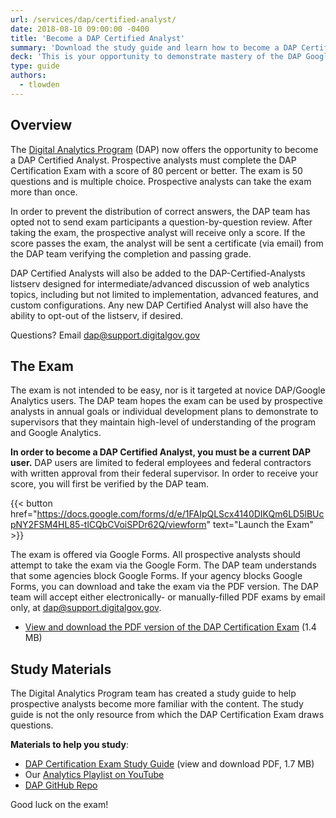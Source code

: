 ```yaml
---
url: /services/dap/certified-analyst/
date: 2018-08-10 09:00:00 -0400
title: 'Become a DAP Certified Analyst'
summary: 'Download the study guide and learn how to become a DAP Certified Analyst at your federal agency.'
deck: 'This is your opportunity to demonstrate mastery of the DAP Google Analytics account by becoming a certified analyst.'
type: guide
authors:
  - tlowden
---
```


## Overview

The [Digital Analytics Program](https://digital.gov/services/dap/) (DAP) now offers the opportunity to become a DAP Certified Analyst. Prospective analysts must complete the DAP Certification Exam with a score of 80 percent or better. The exam is 50 questions and is multiple choice. Prospective analysts can take the exam more than once.

In order to prevent the distribution of correct answers, the DAP team has opted not to send exam participants a question-by-question review. After taking the exam, the prospective analyst will receive only a score. If the score passes the exam, the analyst will be sent a certificate (via email) from the DAP team verifying the completion and passing grade.

DAP Certified Analysts will also be added to the DAP-Certified-Analysts listserv designed for intermediate/advanced discussion of web analytics topics, including but not limited to implementation, advanced features, and custom configurations. Any new DAP Certified Analyst will also have the ability to opt-out of the listserv, if desired.

Questions? Email [dap@support.digitalgov.gov](mailto:dap@support.digitalgov.gov)

## The Exam

The exam is not intended to be easy, nor is it targeted at novice DAP/Google Analytics users. The DAP team hopes the exam can be used by prospective analysts in annual goals or individual development plans to demonstrate to supervisors that they maintain high-level of understanding of the program and Google Analytics.

**In order to become a DAP Certified Analyst, you must be a current DAP user.** DAP users are limited to federal employees and federal contractors with written approval from their federal supervisor. In order to receive your score, you will first be verified by the DAP team.

{{< button href="https://docs.google.com/forms/d/e/1FAIpQLScx4140DIKQm6LD5lBUcpNY2FSM4HL85-tlCQbCVoiSPDr62Q/viewform" text="Launch the Exam" >}}

The exam is offered via Google Forms. All prospective analysts should attempt to take the exam via the Google Form. The DAP team understands that some agencies block Google Forms. If your agency blocks Google Forms, you can download and take the exam via the PDF version. The DAP team will accept either electronically- or manually-filled PDF exams by email only, at [dap@support.digitalgov.gov](mailto:dap@support.digitalgov.gov).

- [View and download the PDF version of the DAP Certification Exam](https://github.com/digital-analytics-program/gov-wide-code/blob/master/documentation/Certified_Analyst_Exam_PDF.pdf) (1.4 MB)

## Study Materials

The Digital Analytics Program team has created a study guide to help prospective analysts become more familiar with the content. The study guide is not the only resource from which the DAP Certification Exam draws questions.

**Materials to help you study**:

- [DAP Certification Exam Study Guide](https://github.com/digital-analytics-program/gov-wide-code/blob/master/documentation/Certified_Analyst_Study_Guide.pdf) (view and download PDF, 1.7 MB)
- Our [Analytics Playlist on YouTube](https://www.youtube.com/playlist?list=PLd9b-GuOJ3nFwlyvLFUtmDpYFKezhot8P)
- [DAP GitHub Repo](https://github.com/digital-analytics-program/gov-wide-code)

Good luck on the exam!
